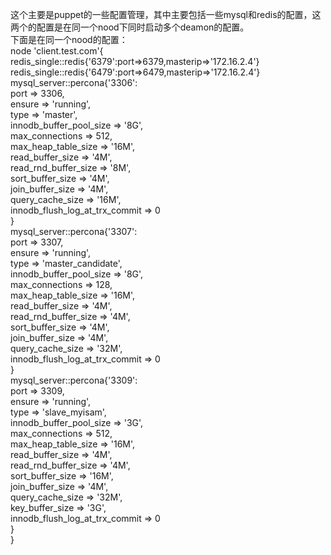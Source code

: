 这个主要是puppet的一些配置管理，其中主要包括一些mysql和redis的配置，这两个的配置是在同一个nood下同时启动多个deamon的配置。  
下面是在同一个nood的配置：  
node 'client.test.com'{  
	redis_single::redis{'6379':port=>6379,masterip=>'172.16.2.4'}  
	redis_single::redis{'6479':port=>6479,masterip=>'172.16.2.4'}  
        mysql_server::percona{'3306':  
                port                            => 3306,  
                ensure                          => 'running',  
                type                            => 'master',  
                innodb_buffer_pool_size         => '8G',  
                max_connections                 => 512,  
                max_heap_table_size             => '16M',  
                read_buffer_size                => '4M',  
                read_rnd_buffer_size            => '8M',  
                sort_buffer_size                => '4M',  
                join_buffer_size                => '4M',  
                query_cache_size                => '16M',  
                innodb_flush_log_at_trx_commit  => 0  
        }  
        mysql_server::percona{'3307':  
                port                            => 3307,  
                ensure                          => 'running',  
                type                            => 'master_candidate',  
                innodb_buffer_pool_size         => '8G',  
                max_connections                 => 128,  
                max_heap_table_size             => '16M',  
                read_buffer_size                => '4M',  
                read_rnd_buffer_size            => '4M',  
                sort_buffer_size                => '4M',  
                join_buffer_size                => '4M',  
                query_cache_size                => '32M',  
                innodb_flush_log_at_trx_commit  => 0  
        }  
        mysql_server::percona{'3309':  
                port                            => 3309,  
                ensure                          => 'running',  
                type                            => 'slave_myisam',  
                innodb_buffer_pool_size         => '3G',  
                max_connections                 => 512,  
                max_heap_table_size             => '16M',  
                read_buffer_size                => '4M',  
                read_rnd_buffer_size            => '4M',  
                sort_buffer_size                => '16M',  
                join_buffer_size                => '4M',  
                query_cache_size                => '32M',  
                key_buffer_size                 => '3G',  
                innodb_flush_log_at_trx_commit  => 0  
        }  
}  
